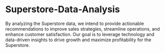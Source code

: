 # Superstore-Data-Analysis
By analyzing the Superstore data, we intend to provide actionable recommendations to improve sales strategies, streamline operations, and enhance customer satisfaction. Our goal is to leverage technology and data-driven insights to drive growth and maximize profitability for the Superstore.

